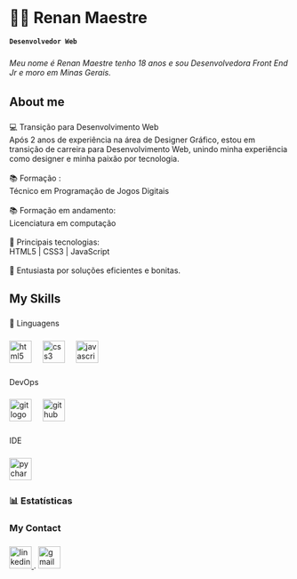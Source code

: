 <br clear="both">

<h1 align="left">👨‍💻 Renan Maestre</h1>

**`Desenvolvedor Web`**

###

<h6 align="left">Meu nome é Renan Maestre tenho 18 anos e sou Desenvolvedora Front End Jr e moro em Minas Gerais.</h6>

###

<h2 align="left">About me</h2>

###

<p align="left">💻 Transição para Desenvolvimento Web<br>Após 2 anos de experiência na área de Designer Gráfico, estou em transição de carreira para Desenvolvimento Web, unindo minha experiência como designer e minha paixão por tecnologia.<br><br>
📚 Formação :<br>Técnico em Programação de Jogos Digitais <br>
<br>📚 Formação em andamento:<br>Licenciatura em computação
<br><br>🚀 Principais tecnologias:
<br>HTML5  | CSS3 | JavaScript  <br><br>🌟 Entusiasta por soluções eficientes e bonitas.</p>

###

<h2 align="left">My Skills</h2>

###

<p align="left">🤖 Linguagens </p>

###

<div align="left">
  <img src="https://cdn.jsdelivr.net/gh/devicons/devicon/icons/html5/html5-original.svg" height="40" alt="html5 logo"  />
  <img width="12" />
  <img src="https://cdn.jsdelivr.net/gh/devicons/devicon/icons/css3/css3-original.svg" height="40" alt="css3 logo"  />
  <img width="12" />
  <img src="https://cdn.jsdelivr.net/gh/devicons/devicon/icons/javascript/javascript-original.svg" height="40" alt="javascript logo"  />
  <img width="12" />
 
</div>

###

<p align="left">DevOps</p>

###

<div align="left">
  <img src="https://cdn.jsdelivr.net/gh/devicons/devicon/icons/git/git-original.svg" height="40" alt="git logo"  />
  <img width="12" />
  <img src="https://cdn.jsdelivr.net/gh/devicons/devicon/icons/github/github-original.svg" height="40" alt="github logo"  />

</div>

###

<p align="left">IDE</p>

###

<div align="left">
  <img src="https://cdn.jsdelivr.net/gh/devicons/devicon@latest/icons/vscode/vscode-original.svg" height="40" alt="pycharm logo"  />
  <img width="12" />
  
</div>

###



### 📊 Estatísticas



<h3 align="left">My Contact</h3>

###

<div align="left">
  <a href="https://www.linkedin.com/in/h%C3%A1gata-mendes-808b73180/" target="_blank">
    <img src="https://cdn.jsdelivr.net/gh/devicons/devicon@latest/icons/linkedin/linkedin-original.svg" height="40" alt="linkedin logo"  />
  </a>
  .
  <a href="mailto:hagatamendes2017@gmail.com" target="_blank">
    <img src="https://cdn.jsdelivr.net/gh/devicons/devicon@latest/icons/google/google-original.svg" height="40" alt="gmail logo"  />
  </a>
</div>

###



###
